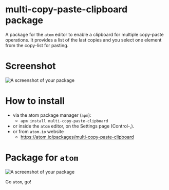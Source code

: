 # multi-copy-paste-clipboard package

A package for the `atom` editor to enable a clipboard for multiple copy-paste operations. It provides a list of the last copies and you select one element from the copy-list for pasting.

# Screenshot

![A screenshot of your package](https://github.com/Jonny-exe/multi-copy-paste-clipboard/blob/master/screenshot.gif)

# How to install

- via the atom package manager (`apm`):
  - `apm install multi-copy-paste-clipboard`
- or inside the `atom` editor, on the Settings page (Control-,).
- or from `atom.io` website
  - https://atom.io/packages/multi-copy-paste-clipboard

# Package for `atom`

![A screenshot of your package](https://f.cloud.github.com/assets/69169/2290250/c35d867a-a017-11e3-86be-cd7c5bf3ff9b.gif)

Go `atom`, go!
